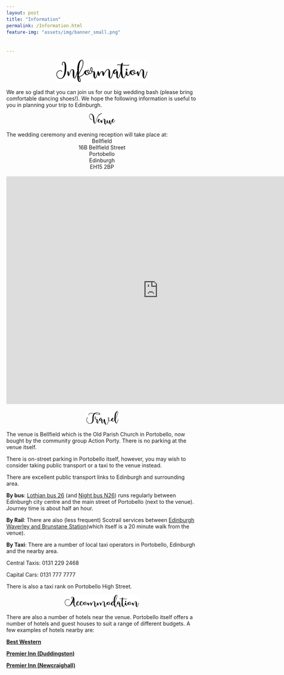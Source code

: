 ```yaml
---
layout: post
title: "Information"
permalink: /Information.html
feature-img: "assets/img/banner_small.png"


---
```

<p style="text-align:center;"><img src="assets/img/information.png" alt="venue"></p>
We are so glad that you can join us for our big wedding bash (please bring comfortable dancing shoes!). We hope the following information is useful to you in planning your trip to Edinburgh.


<p style="text-align:center;"><img src="assets/img/venue.png" alt="venue"></p>
The wedding ceremony and evening reception will take place at:
<center>Bellfield</center>
<center>16B Bellfield Street</center>
<center>Portobello</center>
<center>Edinburgh </center>
<center>EH15 2BP</center>

<br>

<iframe src="https://www.google.com/maps/embed?pb=!1m18!1m12!1m3!1d1116.921090605563!2d-3.1090497941106476!3d55.95210722190251!2m3!1f0!2f0!3f0!3m2!1i1024!2i768!4f13.1!3m3!1m2!1s0x4887b9b02a8b8331%3A0xc4f93777cb5d86ec!2sBellfield!5e0!3m2!1sen!2suk!4v1556315867551!5m2!1sen!2suk" width="800" height="600" frameborder="0" style="border:0" allowfullscreen></iframe>
<br>
<p style="text-align:center;"><img src="assets/img/travel.png" alt="travel"></p>

The venue is Bellfield which is the Old Parish Church in Portobello, now bought by the community group Action Porty. There is no parking at the venue itself. 

There is on-street parking in Portobello itself, however, you may wish to consider taking public transport or a taxi to the venue instead. 

There are excellent public transport links to Edinburgh and surrounding area. 

**By bus**: [Lothian bus 26](https://www.lothianbuses.com/timetable/?service_name=26) (and [Night bus N26](https://www.lothianbuses.com/timetable/?service_name=N26)) runs regularly between Edinburgh city centre and the main street of Portobello (next to the venue). Journey time is about half an hour.

**By Rail**: There are also (less frequent) Scotrail services between [Edinburgh Waverley and Brunstane Station](https://www.thetrainline.com/train-times/brunstane-to-edinburgh-waverley)(which itself is a 20 minute walk from the venue). 

**By Taxi**: There are a number of local taxi operators in Portobello, Edinburgh and the nearby area. 

Central Taxis: 	0131 229 2468

Capital Cars: 0131 777 7777

There is also a taxi rank on Portobello High Street.


<p style="text-align:center;"><img src="assets/img/accommodation.png" alt="accom"></p>

There are also a number of hotels near the venue. Portobello itself offers a number of hotels and guest houses to suit a range of different budgets. A few examples of hotels nearby are:

[<b>Best Western</b>](https://www.bestwestern.co.uk/hotels/best-western-kings-manor-hotel-83448?utm_source=google_places&utm_medium=organic&utm_campaign=Best_Western_Kings_Manor_Hotel) 

[<b>Premier Inn (Duddingston)</b>](https://www.premierinn.com/gb/en/hotels/scotland/lothian/edinburgh/edinburgh-east.html?cid=GLBC_EDILAD)

[<b>Premier Inn (Newcraighall)</b>](https://www.premierinn.com/gb/en/hotels/scotland/lothian/edinburgh/edinburgh-a1-newcraighall.html?cid=GLBC_EDICUD)



